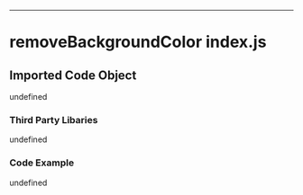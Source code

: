 

  

  

  

  

  

  

  

  

  
---
# removeBackgroundColor index.js
## Imported Code Object
undefined

### Third Party Libaries

undefined

### Code Example

undefined


  